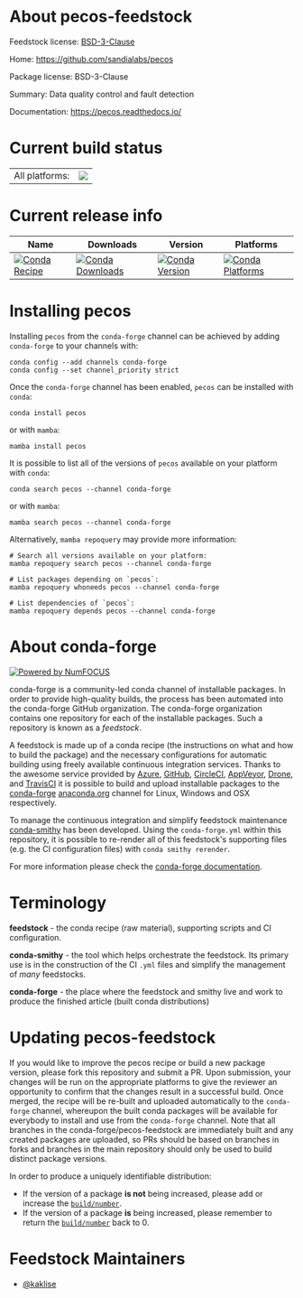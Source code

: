 About pecos-feedstock
=====================

Feedstock license: [BSD-3-Clause](https://github.com/conda-forge/pecos-feedstock/blob/main/LICENSE.txt)

Home: https://github.com/sandialabs/pecos

Package license: BSD-3-Clause

Summary: Data quality control and fault detection

Documentation: https://pecos.readthedocs.io/

Current build status
====================


<table><tr><td>All platforms:</td>
    <td>
      <a href="https://dev.azure.com/conda-forge/feedstock-builds/_build/latest?definitionId=13727&branchName=main">
        <img src="https://dev.azure.com/conda-forge/feedstock-builds/_apis/build/status/pecos-feedstock?branchName=main">
      </a>
    </td>
  </tr>
</table>

Current release info
====================

| Name | Downloads | Version | Platforms |
| --- | --- | --- | --- |
| [![Conda Recipe](https://img.shields.io/badge/recipe-pecos-green.svg)](https://anaconda.org/conda-forge/pecos) | [![Conda Downloads](https://img.shields.io/conda/dn/conda-forge/pecos.svg)](https://anaconda.org/conda-forge/pecos) | [![Conda Version](https://img.shields.io/conda/vn/conda-forge/pecos.svg)](https://anaconda.org/conda-forge/pecos) | [![Conda Platforms](https://img.shields.io/conda/pn/conda-forge/pecos.svg)](https://anaconda.org/conda-forge/pecos) |

Installing pecos
================

Installing `pecos` from the `conda-forge` channel can be achieved by adding `conda-forge` to your channels with:

```
conda config --add channels conda-forge
conda config --set channel_priority strict
```

Once the `conda-forge` channel has been enabled, `pecos` can be installed with `conda`:

```
conda install pecos
```

or with `mamba`:

```
mamba install pecos
```

It is possible to list all of the versions of `pecos` available on your platform with `conda`:

```
conda search pecos --channel conda-forge
```

or with `mamba`:

```
mamba search pecos --channel conda-forge
```

Alternatively, `mamba repoquery` may provide more information:

```
# Search all versions available on your platform:
mamba repoquery search pecos --channel conda-forge

# List packages depending on `pecos`:
mamba repoquery whoneeds pecos --channel conda-forge

# List dependencies of `pecos`:
mamba repoquery depends pecos --channel conda-forge
```


About conda-forge
=================

[![Powered by
NumFOCUS](https://img.shields.io/badge/powered%20by-NumFOCUS-orange.svg?style=flat&colorA=E1523D&colorB=007D8A)](https://numfocus.org)

conda-forge is a community-led conda channel of installable packages.
In order to provide high-quality builds, the process has been automated into the
conda-forge GitHub organization. The conda-forge organization contains one repository
for each of the installable packages. Such a repository is known as a *feedstock*.

A feedstock is made up of a conda recipe (the instructions on what and how to build
the package) and the necessary configurations for automatic building using freely
available continuous integration services. Thanks to the awesome service provided by
[Azure](https://azure.microsoft.com/en-us/services/devops/), [GitHub](https://github.com/),
[CircleCI](https://circleci.com/), [AppVeyor](https://www.appveyor.com/),
[Drone](https://cloud.drone.io/welcome), and [TravisCI](https://travis-ci.com/)
it is possible to build and upload installable packages to the
[conda-forge](https://anaconda.org/conda-forge) [anaconda.org](https://anaconda.org/)
channel for Linux, Windows and OSX respectively.

To manage the continuous integration and simplify feedstock maintenance
[conda-smithy](https://github.com/conda-forge/conda-smithy) has been developed.
Using the ``conda-forge.yml`` within this repository, it is possible to re-render all of
this feedstock's supporting files (e.g. the CI configuration files) with ``conda smithy rerender``.

For more information please check the [conda-forge documentation](https://conda-forge.org/docs/).

Terminology
===========

**feedstock** - the conda recipe (raw material), supporting scripts and CI configuration.

**conda-smithy** - the tool which helps orchestrate the feedstock.
                   Its primary use is in the construction of the CI ``.yml`` files
                   and simplify the management of *many* feedstocks.

**conda-forge** - the place where the feedstock and smithy live and work to
                  produce the finished article (built conda distributions)


Updating pecos-feedstock
========================

If you would like to improve the pecos recipe or build a new
package version, please fork this repository and submit a PR. Upon submission,
your changes will be run on the appropriate platforms to give the reviewer an
opportunity to confirm that the changes result in a successful build. Once
merged, the recipe will be re-built and uploaded automatically to the
`conda-forge` channel, whereupon the built conda packages will be available for
everybody to install and use from the `conda-forge` channel.
Note that all branches in the conda-forge/pecos-feedstock are
immediately built and any created packages are uploaded, so PRs should be based
on branches in forks and branches in the main repository should only be used to
build distinct package versions.

In order to produce a uniquely identifiable distribution:
 * If the version of a package **is not** being increased, please add or increase
   the [``build/number``](https://docs.conda.io/projects/conda-build/en/latest/resources/define-metadata.html#build-number-and-string).
 * If the version of a package **is** being increased, please remember to return
   the [``build/number``](https://docs.conda.io/projects/conda-build/en/latest/resources/define-metadata.html#build-number-and-string)
   back to 0.

Feedstock Maintainers
=====================

* [@kaklise](https://github.com/kaklise/)

